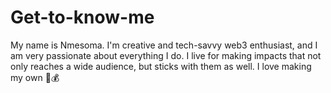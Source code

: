 # Get-to-know-me
My name is Nmesoma. I'm creative and tech-savvy web3 enthusiast, and I am very passionate about everything I do. I live for making impacts that not only reaches a wide audience, but sticks with them as well. I love making my own 💸💰
